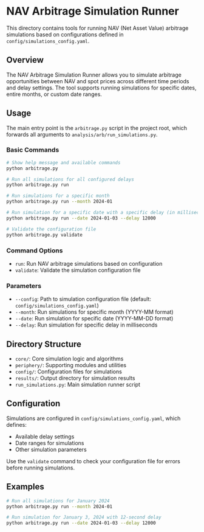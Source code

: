 # NAV Arbitrage Simulation Runner

This directory contains tools for running NAV (Net Asset Value) arbitrage simulations based on configurations defined in `config/simulations_config.yaml`.

## Overview

The NAV Arbitrage Simulation Runner allows you to simulate arbitrage opportunities between NAV and spot prices across different time periods and delay settings. The tool supports running simulations for specific dates, entire months, or custom date ranges.

## Usage

The main entry point is the `arbitrage.py` script in the project root, which forwards all arguments to `analysis/arb/run_simulations.py`.

### Basic Commands

```bash
# Show help message and available commands
python arbitrage.py

# Run all simulations for all configured delays
python arbitrage.py run

# Run simulations for a specific month
python arbitrage.py run --month 2024-01

# Run simulation for a specific date with a specific delay (in milliseconds)
python arbitrage.py run --date 2024-01-03 --delay 12000

# Validate the configuration file
python arbitrage.py validate
```

### Command Options

- `run`: Run NAV arbitrage simulations based on configuration
- `validate`: Validate the simulation configuration file

### Parameters

- `--config`: Path to simulation configuration file (default: `config/simulations_config.yaml`)
- `--month`: Run simulations for specific month (YYYY-MM format)
- `--date`: Run simulation for specific date (YYYY-MM-DD format)
- `--delay`: Run simulation for specific delay in milliseconds

## Directory Structure

- `core/`: Core simulation logic and algorithms
- `periphery/`: Supporting modules and utilities
- `config/`: Configuration files for simulations
- `results/`: Output directory for simulation results
- `run_simulations.py`: Main simulation runner script

## Configuration

Simulations are configured in `config/simulations_config.yaml`, which defines:

- Available delay settings
- Date ranges for simulations
- Other simulation parameters

Use the `validate` command to check your configuration file for errors before running simulations.

## Examples

```bash
# Run all simulations for January 2024
python arbitrage.py run --month 2024-01

# Run simulation for January 3, 2024 with 12-second delay
python arbitrage.py run --date 2024-01-03 --delay 12000
``` 